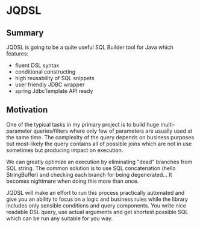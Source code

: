 JQDSL
=====

Summary
-------

JQDSL is going to be a quite useful SQL Builder tool for Java which features:
* fluent DSL syntax
* conditional constructing
* high reusability of SQL snippets
* user friendly JDBC wrapper
* spring JdbcTemplate API ready

Motivation
----------

One of the typical tasks in my primary project is to build huge multi-parameter queries/filters where only few of parameters are usually used at the same time.
 The complexity of the query depends on business purposes but most-likely the query contains all of possible joins which are not in use sometimes but producing impact on execution.

We can greatly optimize an execution by eliminating "dead" branches from SQL string. The common solution is to use SQL concatenation (hello StringBuffer) and checking each branch for being degenerated...
 It becomes nightmare when doing this more than once.

 JQDSL will make an effort to run this process practically automated and give you an ability to focus on a logic and business rules while the library includes only sensible conditions and query components. You write nice readable DSL query, use actual arguments and get shortest possible SQL which can be run any suitable for you way.